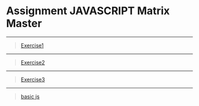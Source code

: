 # Assignment JAVASCRIPT Matrix Master

---

> [Exercise1](./exercise-1/exercise-1.js)
---

> [Exercise2](./exercise-2/exercise-2.js)
---

> [Exercise3](./exercise-3/exercise-3.js)

---
> [basic js](./BasicJS/basicjs.js)